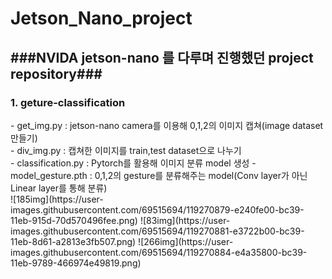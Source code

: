 # Jetson_Nano_project

<h2>###NVIDA jetson-nano 를 다루며 진행했던 project repository###</h2>

<h3>1. geture-classification</h3>
- get_img.py : jetson-nano camera를 이용해 0,1,2의 이미지 캡쳐(image dataset 만들기)<br>
- div_img.py : 캡쳐한 이미지를 train,test dataset으로 나누기<br>
- classification.py : Pytorch를 활용해 이미지 분류 model 생성
- model_gesture.pth : 0,1,2의 gesture를 분류해주는 model(Conv layer가 아닌 Linear layer를 통해 분류) <br>
![185img](https://user-images.githubusercontent.com/69515694/119270879-e240fe00-bc39-11eb-915d-70d570496fee.png)
![83img](https://user-images.githubusercontent.com/69515694/119270881-e3722b00-bc39-11eb-8d61-a2813e3fb507.png)
![266img](https://user-images.githubusercontent.com/69515694/119270884-e4a35800-bc39-11eb-9789-466974e49819.png)
